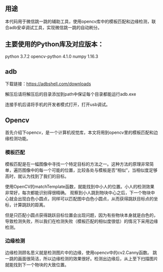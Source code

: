 ## 用途

本代码用于微信跳一跳的辅助工具，使用opencv库中的模板匹配和边缘检测，联合adb安卓调试工具，实现微信跳一跳的自动刷分。

## 主要使用的Python库及对应版本：
python 3.7.2 
opencv-python 4.1.0 
numpy 1.16.3  

## adb

下载链接：https://adbshell.com/downloads

解压后请将解压后的目录添加到path中保证每个目录都能运行adb.exe

连接手机后请将手机的开发者模式打开，打开usb调试。

## Opencv  
首先介绍下opencv，是一个计算机视觉库，本文将用到opencv里的模板匹配和边缘检测功能。  

### 模板匹配
模板匹配是在一幅图像中寻找一个特定目标的方法之一。这种方法的原理非常简单，遍历图像中的每一个可能的位置，比较各处与模板是否“相似”，当相似度足够高时，就认为找到了我们的目标。

使用OpenCV的matchTemplate函数，就能找到中小人的位置。小人的检测效果非常好，每次都能识别得很精确。
观察到小人跳到物块中心之后，下一个物块中心就会出现白色小圆点，同样可以匹配图中白色小圆点，从而获得跳跃目标点的坐标，计算跳跃的距离。

但是只匹配小圆点获得跳跃目标位置会出现问题，因为有些物块本身就是白色的，导致检测失败，所以我们在检测失败（模板匹配的相似度很低）的情况下采用边缘检测。

### 边缘检测
边缘检测顾名思义就是检测图片中的边缘，使用opencv中的cv2.Canny函数。
跳一跳的画面很简洁，所以边缘检测的效果很好。检测出边缘后，从上至下扫描图片就能找到下一个物块的大致位置。